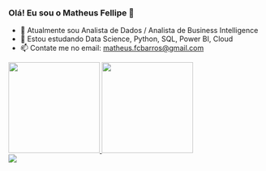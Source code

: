 ### Olá! Eu sou o Matheus Fellipe  👋


- 🔭 Atualmente sou Analista de Dados / Analista de Business Intelligence
- 🌱 Estou estudando Data Science, Python, SQL, Power BI, Cloud
- 📫 Contate me no email: matheus.fcbarros@gmail.com
<div>
   <a href = "https://github.com/MatheusFCBarros">
   <img height="180em" src="https://github-readme-stats.vercel.app/api?username=MatheusFCBarros&show_icons=true&theme=tokyonight&count_private=true"> 
   <img height="180em" src="https://github-readme-stats.vercel.app/api/top-langs/?username=MatheusFCBarros&layout=compact&theme=tokyonight&count_private=true"> 
</div>
   
<div>
   <a href = "https://www.linkedin.com/in/matheus-fellipe-do-carmo-barros-331403224/" target="_blank"><img src="https://img.shields.io/badge/LinkedIn-0077B5?style=for-the-badge&logo=linkedin&logoColor=white" target="_blank"></a>
</div>

